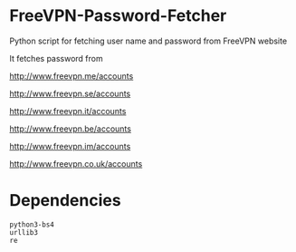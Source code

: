 # FreeVPN-Password-Fetcher
Python script for fetching user name and password from FreeVPN website

It fetches password from

http://www.freevpn.me/accounts

http://www.freevpn.se/accounts

http://www.freevpn.it/accounts

http://www.freevpn.be/accounts

http://www.freevpn.im/accounts

http://www.freevpn.co.uk/accounts


# Dependencies #

    python3-bs4
    urllib3
    re
